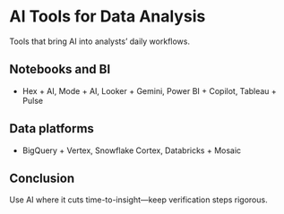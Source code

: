 # AI Tools for Data Analysis

Tools that bring AI into analysts’ daily workflows.

## Notebooks and BI
- Hex + AI, Mode + AI, Looker + Gemini, Power BI + Copilot, Tableau + Pulse

## Data platforms
- BigQuery + Vertex, Snowflake Cortex, Databricks + Mosaic

## Conclusion
Use AI where it cuts time-to-insight—keep verification steps rigorous.
